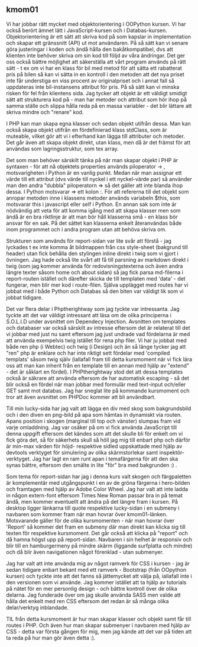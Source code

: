 ## kmom01


Vi har jobbar rätt mycket med objektorientering i OOPython kursen. Vi har också berört ämnet lätt i JavaScript-kursen och i Databas-kursen. Objektorientering är ett sätt att skriva kod på som kapslar in implementation och skapar ett gränssnitt (API) ut mot användaren. På så sätt kan vi senare göra justeringar i koden och ändå hålla den bakåtkompatibel, dvs att klienten inte behöver skriva om sin kod till följd av våra ändringar.  Det ger oss också bättre möjlighet att säkerställa att vårt program används på rätt sätt - t ex om vi har en klass för bil med metod för att sätta ett rabatterat pris på bilen så kan vi sätta in en kontroll i den metoden att det nya priset inte får understiga en viss procent av originalpriset och i annat fall så uppdateras inte bil-instansens attribut för pris. På så sätt kan vi minska risken för fel från klientens sida. Jag tycker att objekt är ett väldigt smidigt sätt att strukturera kod på - man har metoder och attribut som hör ihop på samma ställe och slippa hålla reda på en massa variabler - det blir lättare att skriva mindre och "renare" kod.

I PHP kan man skapa egna klasser och sedan objekt utifrån dessa. Man kan också skapa objekt utifrån en fördefinierad klass stdClass, som är muteable, vilket gör att vi i efterhand kan lägga till attributer och metoder. Det går även att skapa objekt direkt, utan klass, men då är det främst för att användas som lagringsstruktur, som tex array.  

Det som man behöver särskilt tänka på när man skapar objekt i PHP är syntaxen - för att nå objektets properties används piloperator -> , motsvarigheten i Python är en vanlig punkt. Medan när man assignar ett värde till ett attribut (dvs värde till nyckel i ett nyckel-värde par) så använder man den andra "dubbla" piloperatorn =>  så det gäller att inte blanda ihop dessa. I Python motsvarar => ett kolon :. För att refererna till det objekt som anropar metoden inne i klassens metoder används variabeln $this, som motsvarar this i javascript eller self i Python. En annan sak som inte är nödvändig att veta för att komma igång med att skapa klasser men som ändå är en bra riktlinje är att man bör håll klasserna små - en klass bör ansvar för en sak. På det sättet kan klasserna enkelt återanvändas både inom programmet och i andra program utan att behöva skriva om.  

Strukturen som används för report-sidan var lite svår att förstå - jag lyckades t ex inte komma åt bildmappen från css style-sheet (bakgrund till header) utan fick behålla den stylingen inline direkt i twig som vi gjort i övningen. Jag hade också lite svårt att få till parsning av markdown direkt i twig (som jag kommer använda för redovisningstexterna och även andra längre texter såsom home och about sidan) så jag fick parsa md-filerna i report-routen istället och därefter skicka de till templaten med 'data' - det fungerar, men blir mer kod i route-filen. Själva upplägget med routes har vi jobbat med i både Python och Databas så den biten var väldigt lik som vi jobbat tidigare.

Det var flera delar i Phptherightway som jag tyckte var intressanta. Jag tyckte att det var väldigt intressant att läsa om de olika principerna i S.O.L.I.D under avsnittet om Dependecy Injection. Avsnitten om templates och databaser var också särskilt av intresse eftersom det är relaterat till det vi jobbar med just nu samt eftersom jag just undrade vad fördelarna är med att använda exempelvis twig istället för rena php filer. Vi har ju jobbat med både ren php (i Webtec) och twig (i Design) och än så länge tycker jag att "ren" php är enklare och har inte riktigt sett fördelar med 'compiled templats' såsom twig själv (iallafall fram till detta kursmoment när vi fick lära oss att man kan inherit från en template till en annan med hjälp av "extend" - det är såklart en fördel). I PHPtherightway stod det att dessa templates också är säkrare att använda eftersom de har automatisk escaping - så det blir också en fördel när man jobbar med formulär med text-input och/eller GET samt mot databas. Jag har sneglat lite på kommande kursmoment och tror att även avsnittet om PHPDoc kommer att bli användbart.

Till min lucky-sida har jag valt att lägga en div med skog som bakgrundsbild och i den diven en png-bild på apa som hämtas in dynamiskt via routen. Apans position i skogen (marginal till top och vänster) slumpas fram vid varje omladdning. Jag var osäker på om vi fick använda JavaScript till denna uppgift eftersom det kändes som att det skulle bli för enkelt om vi fick göra det, så för säkerhets skull så höll jag mig till enbart php och därför är min-max värden för höjd- respektive sidled uppskattade med hjälp av devtools verktyget för simulering av olika skärmstorlekar samt inspektör-verktyget. Jag har lagt en ram runt apan i temafärgerna för att den ska synas bättre, eftersom den smälte in lite "för" bra med bakgrunden :) . 

Som tema för report-sidan har jag i denna kurs valt skogen och färgpaletten är komplementär med utgångspunkt i en av de gröna färgerna i hero-bilden och framtagen med hjälp av Adobe Color Wheel. Jag har valt att inte ladda in någon extern-font eftersom Times New Roman passar bra in på temat ändå, men kommer eventuellt att ändra på det längre fram i kursen. På desktop ligger länkarna till quote respektive lucky-sidan i en submeny i navbaren som kommer fram när man hovrar över kmom01-länken. Motsvarande gäller för de olika kursmomenten - när man hovrar över 'Report' så kommer det fram en submeny där man direkt kan klicka sig till texten för respektive kursmoment. Det går också att klicka på "report" och då hamna högst upp på report-sidan. Navbaren i sin helhet är responsiv och blir till en hamburgermeny på mindre skärm (liggande surfplatta och mindre) och då blir även navigationen något förenklad - utan submenyer.  

Jag har valt att inte använda mig av något ramverk för CSS i kursen - jag är sedan tidigare enbart bekant med ett ramverk - Bootstrap (från OOpython kursen) och tyckte inte att det fanns så jättemycket att välja på, iallafall inte i den versionen som vi använde. Jag kommer istället att ta hjälp av tutorials på nätet för en mer personlig design - och bättre kontroll över de olika delarna. Jag funderade över om jag skulle använda SASS men valde att hålla det enkelt med ren CSS eftersom det redan är så många olika delar/verktyg inblandade.  

TIL från detta kursmoment är hur man skapar klasser och objekt samt får till routes i PHP. Och även hur man skapar submenyer i navbaren med hjälp av CSS - detta var första gången för mig, men jag kände att det var på tiden att ta reda på hur man gör även detta :).
